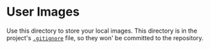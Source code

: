 # User Images

Use this directory to store your local images.  This directory is in the project's [`.gitignore`](/.gitignore) file, so they won' be committed to the repository.
